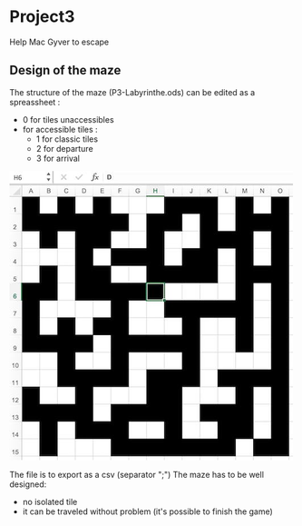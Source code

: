 Project3
=======
Help Mac Gyver to escape

Design of the maze
--------------------------
The structure of the maze (P3-Labyrinthe.ods) can be edited as a spreassheet :
- 0 for tiles unaccessibles
- for accessible tiles :
    - 1 for classic tiles
    - 2 for departure
    - 3 for arrival

![The structure](/images/maze-spreadsheet.jpg)

The file is to export as a csv (separator ";")
The maze has to be well designed:
- no isolated tile
- it can be traveled without problem (it's possible to finish the game)
